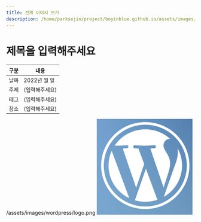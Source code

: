 ```yaml
---
title: 전체 이미지 보기
description: /home/parksejin/project/boyinblue.github.io/assets/images/wordpress
---
```



제목을 입력해주세요
===


|구분|내용|
|---|---|
|날짜|2022년 월 일|
|주제|(입력해주세요)|
|테그|(입력해주세요)|
|장소|(입력해주세요)|


/assets/images/wordpress/logo.png
![이미지](logo.png)


